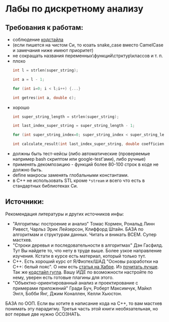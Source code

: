 # Лабы по дискретному анализу

## Требования к работам:
- соблюдение [кодстайла](https://google.github.io/styleguide/cppguide.html)
- (если пишется на чистом Си, то юзать snake_case вместо CamelCase и замечания ниже имеют приоритет)
- не сокращать названия переменных\функций\стрктур\классов и т. п.
- плохо
    ```c
    int l = strlen(super_string);

    int a = l - 1;

    for (int i=0; i < l;i++) {...}

    int getres(int a, double c);
    ```
- хорошо
    ```c
    int super_string_length = strlen(super_string);

    int last_index_super_string = super_string_length - 1;

    for (int super_string_index=0; super_string_index < super_string_length;++super_string_index) {...}

    int calculate_result(int last_index_super_string, double coefficient);
    ```
- должны быть тест-кейсы (либо автоматические (проверяемые например bash скриптом или google-test'ами), либо ручные)
- применять декомпозицию - функций более 80-100 строк в коде не должно быть.
- define макросы заменять глобальными константами.
- в C++ не использовать STL кроме `*stream` и всего что есть в стандартных библиотеках Си.

## Источники:
Рекомендация литературы и других источников инфы:
- "Алгоритмы: построение и анализ" Томас Кормен, Рональд Линн Ривест, Чарльз Эрик Лейзерсон, Клиффорд Штайн. БАЗА по алгоритмам и структурам данных. Читать и вникать ВСЕМ. Супер мастхев.
- "Строки деревья и последовательности в алгоритмах" Дэн Гасфилд. 
Тут Вы найдете то, что нету в труде выше. Более узкое направление изучения. Кстати в курсе есть материал, который только тут. 
- C++. Есть хороший курс от Я/Физтех/ШАД "Основы разработки на C++: белый пояс". О нем есть [статья на Хабре](https://habr.com/ru/company/yandex/blog/332556/). Из [почитать лучше](https://isocpp.github.io/CppCoreGuidelines/CppCoreGuidelines). Так же [кодстайл гугла](https://google.github.io/styleguide/cppguide.html). Вашу ИДЕ по возможности настройте по нему, уверен есть готовые плагины для этого. 
- "Объектно-ориентированный анализ и проектирование с примерами приложений" Гради Буч, Роберт Максимчук, Майкл Энгл, Бобби Янг, Джим Коналлен, Келли Хьюстон. 

БАЗА по ООП. Если вы хотите в написание кода на C++, то вам мастхев понимать эту парадигму. Третья часть этой книги необязательная, но вот первые две нужно ОСОЗНАТЬ.
